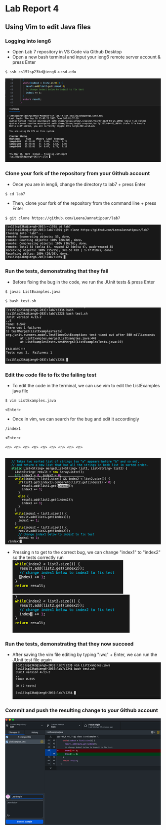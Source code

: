 # Lab Report 4
## Using Vim to edit Java files
### Logging into ieng6
- Open Lab 7 repository in VS Code via Github Desktop
- Open a new bash terminal and input your ieng6 remote server account & press Enter
```
$ ssh cs15lsp23kd@ieng6.ucsd.edu
```
![ssh remote server Login](lab7sshlogin.png)

### Clone your fork of the repository from your Github account
- Once you are in ieng6, change the directory to lab7 + press Enter
```
$ cd lab7
```
- Then, clone your fork of the repository from the command line + press Enter
```
$ git clone https://github.com/LeenaJannatipour/lab7
```
![Clone my fork of the repository from terminal](lab7gitclone.png)

### Run the tests, demonstrating that they fail
- Before fixing the bug in the code, we run the JUnit tests & press Enter
```
$ javac ListExamples.java
```

```
$ bash test.sh
```
![Running tests with a bug in the code](lab7testfailures.png)

### Edit the code file to fix the failing test
- To edit the code in the terminal, we can use vim to edit the ListExamples java file 
```
$ vim ListExamples.java
```
```
<Enter>
```
- Once in vim, we can search for the bug and edit it accordingly
```
/index1
```
```
<Enter>
```
```
<n> <n> <n> <n> <n> <n> <n> <n> <n>
```
```

```

![After the above input, we can see the ListExamples file in the terminal](lab7vimstep1.png)
- Pressing n to get to the correct bug, we can change "index1" to "index2" so the tests correctly run
![Searching for all occurrences of index1](lab7vimstep2.png)
![After fixing the bug in the merge method](lab7vimfix.png)

### Run the tests, demonstrating that they now succeed
- After saving the vim file editing by typing ":wq" + Enter, we can run the JUnit test file again
![Successful Test Run after fixing bug](lab7testsuccess.png)


### Commit and push the resulting change to your Github account

![Commit the changed file to Github through Github Desktop](lab7maincommit.png)
